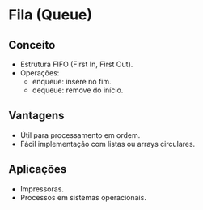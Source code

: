 # Fila (Queue)

## Conceito
- Estrutura FIFO (First In, First Out).
- Operações:
  - enqueue: insere no fim.
  - dequeue: remove do início.

## Vantagens
- Útil para processamento em ordem.
- Fácil implementação com listas ou arrays circulares.

## Aplicações
- Impressoras.
- Processos em sistemas operacionais.
